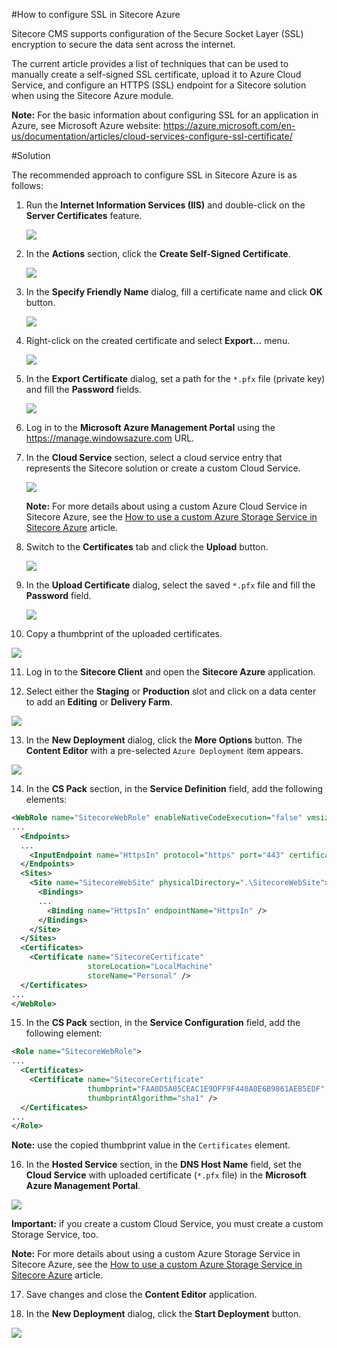 #How to configure SSL in Sitecore Azure

Sitecore CMS supports configuration of the Secure Socket Layer (SSL) encryption to secure the data sent across the internet.

The current article provides a list of techniques that can be used to manually create a self-signed SSL certificate, upload it to Azure Cloud Service, and configure an HTTPS (SSL) endpoint for a Sitecore solution when using the Sitecore Azure module.

**Note:** For the basic information about configuring SSL for an application in Azure, see Microsoft Azure website: 
https://azure.microsoft.com/en-us/documentation/articles/cloud-services-configure-ssl-certificate/

#Solution

The recommended approach to configure SSL in Sitecore Azure is as follows:

1. Run the **Internet Information Services (IIS)** and double-click on the **Server Certificates** feature.

   ![](./media/how-to-configure-ssl-in-sitecore-azure/IIS-01.png)

2. In the **Actions** section, click the **Create Self-Signed Certificate**.

   ![](./media/how-to-configure-ssl-in-sitecore-azure/IIS-02.png)
   
3. In the **Specify Friendly Name** dialog, fill a certificate name and click **OK** button.

   ![](./media/how-to-configure-ssl-in-sitecore-azure/IIS-03.png)
   
4. Right-click on the created certificate and select **Export...** menu.

   ![](./media/how-to-configure-ssl-in-sitecore-azure/IIS-04.png)
   
5. In the **Export Certificate** dialog, set a path for the `*.pfx` file (private key) and fill the **Password** fields.

   ![](./media/how-to-configure-ssl-in-sitecore-azure/IIS-05.png)
   
6. Log in to the **Microsoft Azure Management Portal** using the https://manage.windowsazure.com URL.
   
7. In the **Cloud Service** section, select a cloud service entry that represents the Sitecore solution or create a custom Cloud Service.

   ![](./media/how-to-configure-ssl-in-sitecore-azure/AzureManagementPortal-01.png)
   
   **Note:** For more details about using a custom Azure Cloud Service in Sitecore Azure, see the [How to use a custom Azure Storage Service in Sitecore Azure](how-to-use-a-custom-azure-cloud-service-in-sitecore-azure.md) article.
   
8. Switch to the **Certificates** tab and click the **Upload** button.

   ![](./media/how-to-configure-ssl-in-sitecore-azure/AzureManagementPortal-02.png)
   
9. In the **Upload Certificate** dialog, select the saved `*.pfx` file and fill the **Password** field.

   ![](./media/how-to-configure-ssl-in-sitecore-azure/AzureManagementPortal-03.png)
   
10. Copy a thumbprint of the uploaded certificates.

   ![](./media/how-to-configure-ssl-in-sitecore-azure/AzureManagementPortal-04.png)
   
11. Log in to the **Sitecore Client** and open the **Sitecore Azure** application.

12. Select either the **Staging** or **Production** slot and click on a data center to add an **Editing** or **Delivery Farm**.

   ![](./media/how-to-configure-ssl-in-sitecore-azure/SitecoreAzure-01.png)
   
13. In the **New Deployment** dialog, click the **More Options** button. The **Content Editor** with a pre-selected `Azure Deployment` item appears.

   ![](./media/how-to-configure-ssl-in-sitecore-azure/SitecoreAzure-02.png)
   
14. In the **CS Pack** section, in the **Service Definition** field, add the following elements:

   ```xml
   <WebRole name="SitecoreWebRole" enableNativeCodeExecution="false" vmsize="Medium">
   ...
     <Endpoints>
     ...
       <InputEndpoint name="HttpsIn" protocol="https" port="443" certificate="SitecoreCertificate" />
     </Endpoints>
     <Sites>
       <Site name="SitecoreWebSite" physicalDirectory=".\SitecoreWebSite">
         <Bindings>       
         ...
           <Binding name="HttpsIn" endpointName="HttpsIn" />      
         </Bindings>
       </Site>
     </Sites>
     <Certificates>
       <Certificate name="SitecoreCertificate" 
                    storeLocation="LocalMachine" 
                    storeName="Personal" />
     </Certificates>
   ...
   </WebRole>
   ```
15. In the **CS Pack** section, in the **Service Configuration** field, add the following element:

   ```xml
   <Role name="SitecoreWebRole">
   ...
     <Certificates>
       <Certificate name="SitecoreCertificate" 
                    thumbprint="FAA0D5A05CEAC1E9DFF9F440A0E6B9861AEB5EDF" 
                    thumbprintAlgorithm="sha1" />
     </Certificates>
   ...
   </Role>
   ``` 
   
   **Note:** use the copied thumbprint value in the `Certificates` element.
   
16. In the **Hosted Service** section, in the **DNS Host Name** field, set the **Cloud Service** with uploaded certificate (`*.pfx` file) in the **Microsoft Azure Management Portal**.

   ![](./media/how-to-configure-ssl-in-sitecore-azure/SitecoreAzure-03.png)
   
   **Important:** if you create a custom Cloud Service, you must create a custom Storage Service, too.
         
   **Note:** For more details about using a custom Azure Storage Service in Sitecore Azure, see the [How to use a custom Azure Storage Service in Sitecore Azure](how-to-use-a-custom-azure-storage-service-in-sitecore-azure.md) article.

17. Save changes and close the **Content Editor** application.

18. In the **New Deployment** dialog, click the **Start Deployment** button.

   ![](./media/how-to-configure-ssl-in-sitecore-azure/SitecoreAzure-04.png)